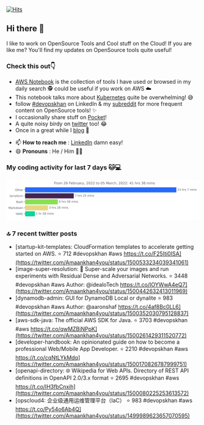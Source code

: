 [![Hits](https://hits.seeyoufarm.com/api/count/incr/badge.svg?url=https%3A%2F%2Fgithub.com%2Fakhan4u%2Fhit-counter&count_bg=%2379C83D&title_bg=%23555555&icon=&icon_color=%23E7E7E7&title=visits&edge_flat=false)](https://hits.seeyoufarm.com)

## Hi there 👋

I like to work on OpenSource Tools and Cool stuff on the Cloud! If you are like me? You'll find my updates on OpenSource tools quite useful!

### Check this out👇

* [AWS Notebook](https://histre.com/public/notebooks/dnllyanu/aws/) is the collection of tools I have used or browsed in my daily search 🕵️ could be useful if you work on AWS ☁️
* This notebook talks more about [Kubernetes](https://histre.com/public/notebooks/6uxdvo3y/kubernetes/) quite be overwhelming! 😅
* follow [#devopskhan](https://www.linkedin.com/feed/hashtag/devopskhan/) on LinkedIn & my [subreddit](https://www.reddit.com/r/devopskhan/) for more frequent content on OpenSource tools! ✨
* I occasionally share stuff on [Pocket](https://getpocket.com/@ej6g8d1dp2829A16a9Tf5d4T6bAMp3d8791rejDe86yem3bm4e14ex4fT4dluk29)!
* A quite noisy birdy on [twitter](https://twitter.com/Amaankhan4you) too! 😂
* Once in a great while I [blog](https://linuxparrot.com/) 😬


- 📫 **How to reach me** : [LinkedIn](https://www.linkedin.com/in/amaan-khan-linux-ninja) damn easy!
- 😄 **Pronouns** : He / Him 🤷‍♂️

### My coding activity for last 7 days 🐱💻

<img src="https://github.com/akhan4u/akhan4u/blob/main/images/stat.svg" alt="Amaan's Wakatime Activity!"/>

### 🔝 7 recent twitter posts
<!-- DEVDOJO:START -->
- [startup-kit-templates: CloudFormation templates to accelerate getting started on AWS.
⭐️ 712
#devopskhan #aws
https://t.co/F25Iti0ISA](https://twitter.com/Amaankhan4you/status/1500533234039341061)
- [image-super-resolution: 🔎 Super-scale your images and run experiments with Residual Dense and Adversarial Networks.
⭐️ 3448
#devopskhan #aws
Author: @idealoTech
https://t.co/IOYWwA4eQ7](https://twitter.com/Amaankhan4you/status/1500442632413011969)
- [dynamodb-admin: GUI for DynamoDB Local or dynalite
⭐️ 983
#devopskhan #aws
Author: @aaronshaf
https://t.co/4af8Bc0LL6](https://twitter.com/Amaankhan4you/status/1500352030795128837)
- [aws-sdk-java: The official AWS SDK for Java.
⭐️ 3703
#devopskhan #aws
https://t.co/qwMZBiNPpK](https://twitter.com/Amaankhan4you/status/1500261429311520772)
- [developer-handbook: An opinionated guide on how to become a professional Web/Mobile App Developer.
⭐️ 2210
#devopskhan #aws
https://t.co/cqNtLYkMdq](https://twitter.com/Amaankhan4you/status/1500170826787999751)
- [openapi-directory: 🌐 Wikipedia for Web APIs. Directory of REST API definitions in OpenAPI 2.0/3.x format
⭐️ 2695
#devopskhan #aws
https://t.co/IH3fbCnxih](https://twitter.com/Amaankhan4you/status/1500080225253613572)
- [opscloud4: 企业级通用运维管理平台（IaC）
⭐️ 983
#devopskhan #aws
https://t.co/Py54o6Ab4Q](https://twitter.com/Amaankhan4you/status/1499989623657070595)
<!-- DEVDOJO:END -->

<!-- ![Amaan's GitHub stats](https://github-readme-stats.vercel.app/api?username=akhan4u&count_private=true&show_icons=true&hide=contribs) -->
